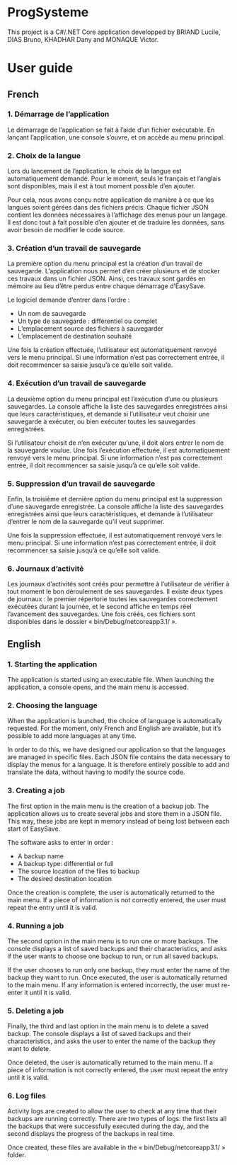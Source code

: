 # ProgSysteme

This project is a C#/.NET Core application developped by BRIAND Lucile, DIAS Bruno, KHADHAR Dany and MONAQUE Victor.

# User guide
## French
### 1.	Démarrage de l’application
Le démarrage de l’application se fait à l’aide d’un fichier exécutable. En lançant l’application, une console s’ouvre, et on accède au menu principal.

### 2.	Choix de la langue
Lors du lancement de l’application, le choix de la langue est automatiquement demandé. Pour le moment, seuls le français et l’anglais sont disponibles, mais il est à tout moment possible d’en ajouter.

Pour cela, nous avons conçu notre application de manière à ce que les langues soient gérées dans des fichiers précis. Chaque fichier JSON contient les données nécessaires à l’affichage des menus pour un langage. Il est donc tout à fait possible d’en ajouter et de traduire les données, sans avoir besoin de modifier le code source.

### 3.	Création d’un travail de sauvegarde
La première option du menu principal est la création d’un travail de sauvegarde. L’application nous permet d’en créer plusieurs et de stocker ces travaux dans un fichier JSON. Ainsi, ces travaux sont gardés en mémoire au lieu d’être perdus entre chaque démarrage d’EasySave.

Le logiciel demande d’entrer dans l’ordre :
-	Un nom de sauvegarde
-	Un type de sauvegarde : différentiel ou complet
-	L’emplacement source des fichiers à sauvegarder
-	L’emplacement de destination souhaité 

Une fois la création effectuée, l’utilisateur est automatiquement renvoyé vers le menu principal. Si une information n’est pas correctement entrée, il doit recommencer sa saisie jusqu’à ce qu’elle soit valide.

### 4.	Exécution d’un travail de sauvegarde
La deuxième option du menu principal est l’exécution d’une ou plusieurs sauvegardes. La console affiche la liste des sauvegardes enregistrées ainsi que leurs caractéristiques, et demande si l’utilisateur veut choisir une sauvegarde à exécuter, ou bien exécuter toutes les sauvegardes enregistrées. 

Si l’utilisateur choisit de n’en exécuter qu’une, il doit alors entrer le nom de la sauvegarde voulue. Une fois l’exécution effectuée, il est automatiquement renvoyé vers le menu principal. Si une information n’est pas correctement entrée, il doit recommencer sa saisie jusqu’à ce qu’elle soit valide.

### 5.	Suppression d’un travail de sauvegarde
Enfin, la troisième et dernière option du menu principal est la suppression d’une sauvegarde enregistrée. La console affiche la liste des sauvegardes enregistrées ainsi que leurs caractéristiques, et demande à l’utilisateur d’entrer le nom de la sauvegarde qu’il veut supprimer.  

Une fois la suppression effectuée, il est automatiquement renvoyé vers le menu principal. Si une information n’est pas correctement entrée, il doit recommencer sa saisie jusqu’à ce qu’elle soit valide.

### 6.	Journaux d’activité
Les journaux d’activités sont créés pour permettre à l’utilisateur de vérifier à tout moment le bon déroulement de ses sauvegardes. Il existe deux types de journaux : le premier répertorie toutes les sauvegardes correctement exécutées durant la journée, et le second affiche en temps réel l’avancement des sauvegardes. 
Une fois créés, ces fichiers sont disponibles dans le dossier « bin/Debug/netcoreapp3.1/ ».
 
 
 
## English
### 1.	Starting the application
The application is started using an executable file. When launching the application, a console opens, and the main menu is accessed.

### 2.	Choosing the language
When the application is launched, the choice of language is automatically requested. For the moment, only French and English are available, but it’s possible to add more languages at any time.

In order to do this, we have designed our application so that the languages are managed in specific files. Each JSON file contains the data necessary to display the menus for a language. It is therefore entirely possible to add and translate the data, without having to modify the source code.

### 3.	Creating a job
The first option in the main menu is the creation of a backup job. The application allows us to create several jobs and store them in a JSON file. This way, these jobs are kept in memory instead of being lost between each start of EasySave.

The software asks to enter in order : 
-	A backup name
-	A backup type: differential or full
-	The source location of the files to backup
-	The desired destination location

Once the creation is complete, the user is automatically returned to the main menu. If a piece of information is not correctly entered, the user must repeat the entry until it is valid.

### 4.	Running a job
The second option in the main menu is to run one or more backups. The console displays a list of saved backups and their characteristics, and asks if the user wants to choose one backup to run, or run all saved backups.

If the user chooses to run only one backup, they must enter the name of the backup they want to run. Once executed, the user is automatically returned to the main menu. If any information is entered incorrectly, the user must re-enter it until it is valid.

### 5.	Deleting a job
Finally, the third and last option in the main menu is to delete a saved backup. The console displays a list of saved backups and their characteristics, and asks the user to enter the name of the backup they want to delete. 

Once deleted, the user is automatically returned to the main menu. If a piece of information is not correctly entered, the user must repeat the entry until it is valid.

### 6.	Log files
Activity logs are created to allow the user to check at any time that their backups are running correctly. There are two types of logs: the first lists all the backups that were successfully executed during the day, and the second displays the progress of the backups in real time.

Once created, these files are available in the « bin/Debug/netcoreapp3.1/ » folder.
 
